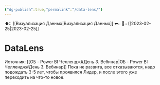 ```yaml
---
{"dg-publish":true,"permalink":"/data-lens/"}
---
```



⬆:: [[Визуализация Данных\|Визуализация Данных]]
⬅::
📅:: [[2023-02-25\|2023-02-25]] 

# DataLens

Источник: [[ОБ - Power BI Челлендж#День 3. Вебинар\|ОБ - Power BI Челлендж#День 3. Вебинар]]
Пока не развита, все отказываются, надо подождать 3-5 лет, чтобы проявился Лидер, и после этого уже переходить на что-то новое.

